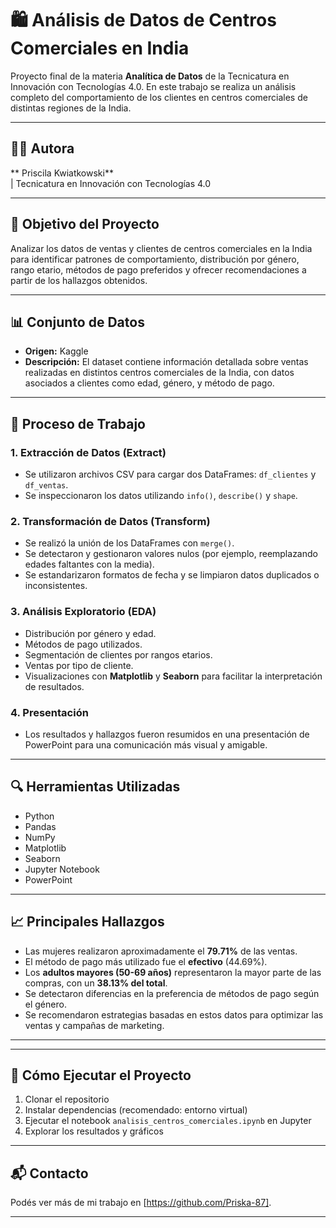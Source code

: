 # 🛍️ Análisis de Datos de Centros Comerciales en India

Proyecto final de la materia **Analítica de Datos** de la Tecnicatura en Innovación con Tecnologías 4.0. En este trabajo se realiza un análisis completo del comportamiento de los clientes en centros comerciales de distintas regiones de la India.

---

## 👩‍💻 Autora

** Priscila Kwiatkowski**  
| Tecnicatura en Innovación con Tecnologías 4.0

---

## 📌 Objetivo del Proyecto

Analizar los datos de ventas y clientes de centros comerciales en la India para identificar patrones de comportamiento, distribución por género, rango etario, métodos de pago preferidos y ofrecer recomendaciones a partir de los hallazgos obtenidos.

---

## 📊 Conjunto de Datos

- **Origen:** Kaggle  
- **Descripción:** El dataset contiene información detallada sobre ventas realizadas en distintos centros comerciales de la India, con datos asociados a clientes como edad, género, y método de pago.

---

## 🧪 Proceso de Trabajo

### 1. Extracción de Datos (Extract)
- Se utilizaron archivos CSV para cargar dos DataFrames: `df_clientes` y `df_ventas`.
- Se inspeccionaron los datos utilizando `info()`, `describe()` y `shape`.

### 2. Transformación de Datos (Transform)
- Se realizó la unión de los DataFrames con `merge()`.
- Se detectaron y gestionaron valores nulos (por ejemplo, reemplazando edades faltantes con la media).
- Se estandarizaron formatos de fecha y se limpiaron datos duplicados o inconsistentes.

### 3. Análisis Exploratorio (EDA)
- Distribución por género y edad.
- Métodos de pago utilizados.
- Segmentación de clientes por rangos etarios.
- Ventas por tipo de cliente.
- Visualizaciones con **Matplotlib** y **Seaborn** para facilitar la interpretación de resultados.

### 4. Presentación
- Los resultados y hallazgos fueron resumidos en una presentación de PowerPoint para una comunicación más visual y amigable.

---

## 🔍 Herramientas Utilizadas

- Python
- Pandas
- NumPy
- Matplotlib
- Seaborn
- Jupyter Notebook
- PowerPoint

---

## 📈 Principales Hallazgos

- Las mujeres realizaron aproximadamente el **79.71%** de las ventas.
- El método de pago más utilizado fue el **efectivo** (44.69%).
- Los **adultos mayores (50-69 años)** representaron la mayor parte de las compras, con un **38.13% del total**.
- Se detectaron diferencias en la preferencia de métodos de pago según el género.
- Se recomendaron estrategias basadas en estos datos para optimizar las ventas y campañas de marketing.

---


---

## 🚀 Cómo Ejecutar el Proyecto

1. Clonar el repositorio
2. Instalar dependencias (recomendado: entorno virtual)
3. Ejecutar el notebook `analisis_centros_comerciales.ipynb` en Jupyter
4. Explorar los resultados y gráficos

---

## 📬 Contacto

Podés ver más de mi trabajo en [https://github.com/Priska-87].

---



